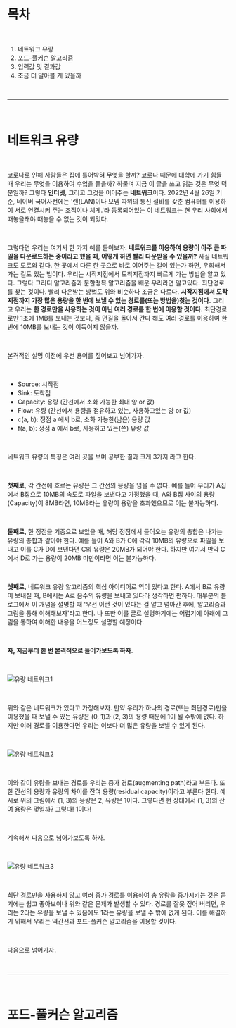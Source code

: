 # 목차

<br>
<ol>
<li>네트워크 유량</li>
<li>포드-풀커슨 알고리즘</li>
<li>입력값 및 결과값</li>
<li>조금 더 알아볼 게 있을까</li>
</ol>
<br>

---

<br>

# 네트워크 유량

<br>

코로나로 인해 사람들은 집에 틀어박혀 무엇을 할까? 코로나 때문에 대학에 가기 힘들 때 우리는 무엇을 이용하여 수업을 들을까? 하물며 지금 이 글을 쓰고 읽는 것은 무엇 덕분일까? 그렇다 **인터넷**, 그리고 그것을 이어주는 **네트워크**이다. 2022년 4월 26일 기준, 네이버 국어사전에는 '랜(LAN)이나 모뎀 따위의 통신 설비를 갖춘 컴퓨터를 이용하여 서로 연결시켜 주는 조직이나 체계.'라 등록되어있는 이 네트워크는 현 우리 사회에서 때놓을래야 때놓을 수 없는 것이 되었다.

<br>

그렇다면 우리는 여기서 한 가지 예를 들어보자. **네트워크를 이용하여 용량이 아주 큰 파일을 다운로드하는 중이라고 했을 때, 어떻게 하면 빨리 다운받을 수 있을까?** 사실 네트워크도 도로와 같다. 한 곳에서 다른 한 곳으로 바로 이어주는 길이 있는가 하면, 우회해서 가는 길도 있는 법이다. 우리는 시작지점에서 도착지점까지 빠르게 가는 방법을 알고 있다. 그렇다 그리디 알고리즘과 분할정복 알고리즘을 배운 우리라면 알고있다. 최단경로를 찾는 것이다. 빨리 다운받는 방법도 위와 비슷하나 조금은 다르다. **시작지점에서 도착지점까지 가장 많은 용량을 한 번에 보낼 수 있는 경로를(또는 방법을)찾는 것이다.** 그리고 우리는 **한 경로만을 사용하는 것이 아닌 여러 경로를 한 번에 이용할 것이다.** 최단경로로만 1초에 1MB를 보내는 것보다, 좀 먼길을 돌아서 간다 해도 여러 경로를 이용하여 한 번에 10MB를 보내는 것이 이득이지 않을까.

<br>

본격적인 설명 이전에 우선 용어를 짚어보고 넘어가자.

<br>

* Source: 시작점
* Sink: 도착점
* Capacity: 용량 (간선에서 소화 가능한 최대 양 or 값)
* Flow: 유량 (간선에서 용량을 점유하고 있는, 사용하고있는 양 or 값)
* c(a, b): 정점 a 에서 b로, 소화 가능한(남은) 용량 값
* f(a, b): 정점 a 에서 b로, 사용하고 있는(쓴) 유량 값

<br>

네트워크 유량의 특징은 여러 곳을 보며 공부한 결과 크게 3가지 라고 한다.

<br>

**첫째로,** 각 간선에 흐르는 유량은 그 간선의 용량을 넘을 수 없다. 예를 들어 우리가 A집에서 B집으로 10MB의 속도로 파일을 보낸다고 가정했을 때, A와 B집 사이의 용량(Capacity)이 8MB라면, 10MB라는 유량이 용량을 초과했으므로 이는 불가능하다.

<br>

**둘째로,** 한 정점을 기중으로 보았을 때, 해당 정점에서 들어오는 유량의 총합은 나가는 유량의 총합과 같아야 한다. 예를 들어 A와 B가 C에 각각 10MB의 유량으로 파일을 보내고 이를 C가 D에 보낸다면 C의 유량은 20MB가 되어야 한다. 하지만 여기서 만약 C에서 D로 가는 용량이 20MB 미만이라면 이는 불가능하다.

<br>

**셋째로,** 네트워크 유량 알고리즘의 핵심 아이디어로 역이 있다고 한다. A에서 B로 유량이 보내질 때, B에서는 A로 음수의 유량을 보내고 있다라 생각하면 편하다. 대부분의 블로그에서 이 개념을 설명할 때 '우선 이런 것이 있다는 걸 알고 넘아간 후에, 알고리즘과 그림을 통해 이해해보자'라고 한다. 나 또한 이를 글로 설명하기에는 어렵기에 아래에 그림을 통하여 이해한 내용을 어느정도 설명할 예정이다.

<br>

**자, 지금부터 한 번 본격적으로 들어가보도록 하자.**

<br>

![유량 네트워크1](https://img1.daumcdn.net/thumb/R1280x0/?scode=mtistory2&fname=https%3A%2F%2Fblog.kakaocdn.net%2Fdn%2Fb4kZxc%2FbtqYn5WR7aI%2FI1zyItfMIFy6XWcAXeYbmk%2Fimg.png)

<br>

위와 같은 네트워크가 있다고 가정해보자. 만약 우리가 하나의 경로(또는 최단경로)만을 이용했을 때 보낼 수 있는 유량은 (0, 1)과 (2, 3)의 용량 때문에 1이 될 수밖에 없다. 하지만 여러 경로를 이용한다면 우리는 이보다 더 많은 유량을 보낼 수 있게 된다.

<br>

![유량 네트워크2](https://img1.daumcdn.net/thumb/R1280x0/?scode=mtistory2&fname=https%3A%2F%2Fblog.kakaocdn.net%2Fdn%2FbymNat%2FbtqYoY4eSMs%2FtWaHylzGE7BAJe6ecVl9Xk%2Fimg.png)

<br>

이와 같이 유량을 보내는 경로를 우리는 증가 경로(augmenting path)라고 부른다. 또한 간선의 용량과 유량의 차이를 잔여 용량(residual capacity)이라고 부른다 한다. 예시로 위의 그림에서 (1, 3)의 용량은 2, 유량은 1이다. 그렇다면 현 상태에서 (1, 3)의 잔여 용량은 몇일까? 그렇다! 1이다!

<br>

계속해서 다음으로 넘어가보도록 하자.

<br>

![유량 네트워크3](https://img1.daumcdn.net/thumb/R1280x0/?scode=mtistory2&fname=https%3A%2F%2Fblog.kakaocdn.net%2Fdn%2FF1Cvm%2FbtqYj9Z4OZG%2FrVf9hNYFDZo5Bif8Gkbx70%2Fimg.png)

<br>

최단 경로만을 사용하지 않고 여러 증가 경로를 이용하여 총 유량을 증가시키는 것은 듣기에는 쉽고 좋아보이나 위와 같은 문제가 발생할 수 있다. 경로를 잘못 짚어 버리면, 우리는 2라는 유량을 보낼 수 있음에도 1라는 유량을 보낼 수 밖에 없게 된다. 이를 해결하기 위해서 우리는 역간선과 포드-풀커슨 알고리즘을 이용할 것이다.

<br>

다음으로 넘어가자.

<br>

---

<br>

# 포드-풀커슨 알고리즘

<br>



























































